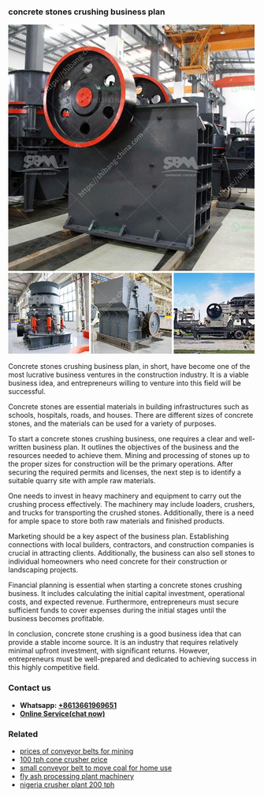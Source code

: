 <h3>concrete stones crushing business plan</h3><img src='1708499332.jpg' alt=''><p>Concrete stones crushing business plan, in short, have become one of the most lucrative business ventures in the construction industry. It is a viable business idea, and entrepreneurs willing to venture into this field will be successful.</p><p>Concrete stones are essential materials in building infrastructures such as schools, hospitals, roads, and houses. There are different sizes of concrete stones, and the materials can be used for a variety of purposes.</p><p>To start a concrete stones crushing business, one requires a clear and well-written business plan. It outlines the objectives of the business and the resources needed to achieve them. Mining and processing of stones up to the proper sizes for construction will be the primary operations. After securing the required permits and licenses, the next step is to identify a suitable quarry site with ample raw materials.</p><p>One needs to invest in heavy machinery and equipment to carry out the crushing process effectively. The machinery may include loaders, crushers, and trucks for transporting the crushed stones. Additionally, there is a need for ample space to store both raw materials and finished products.</p><p>Marketing should be a key aspect of the business plan. Establishing connections with local builders, contractors, and construction companies is crucial in attracting clients. Additionally, the business can also sell stones to individual homeowners who need concrete for their construction or landscaping projects.</p><p>Financial planning is essential when starting a concrete stones crushing business. It includes calculating the initial capital investment, operational costs, and expected revenue. Furthermore, entrepreneurs must secure sufficient funds to cover expenses during the initial stages until the business becomes profitable.</p><p>In conclusion, concrete stone crushing is a good business idea that can provide a stable income source. It is an industry that requires relatively minimal upfront investment, with significant returns. However, entrepreneurs must be well-prepared and dedicated to achieving success in this highly competitive field.</p><h3>Contact us</h3><ul><li><strong>Whatsapp:&nbsp;<a href="https://wa.me/8613661969651">+8613661969651</a></strong></li><li><a href="https://swt.shibang-china.com/?git&amp;zhl&amp;concrete stones crushing business plan"><strong>Online Service(chat now)</strong></a></li></ul><h3>Related</h3><ul><li><a href='prices of conveyor belts for mining.md'>prices of conveyor belts for mining</a></li><li><a href='100 tph cone crusher price.md'>100 tph cone crusher price</a></li><li><a href='small conveyor belt to move coal for home use.md'>small conveyor belt to move coal for home use</a></li><li><a href='fly ash processing plant machinery.md'>fly ash processing plant machinery</a></li><li><a href='nigeria crusher plant 200 tph.md'>nigeria crusher plant 200 tph</a></li></ul>